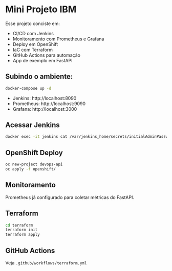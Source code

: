 # Mini  Projeto IBM

Esse projeto conciste em:

- CI/CD com Jenkins
- Monitoramento com Prometheus e Grafana
- Deploy em OpenShift
- IaC com Terraform
- GitHub Actions para automação
- App de exemplo em FastAPI

## Subindo o ambiente:

```bash
docker-compose up -d
```

- Jenkins: http://localhost:8090
- Prometheus: http://localhost:9090
- Grafana: http://localhost:3000

## Acessar Jenkins

```bash
docker exec -it jenkins cat /var/jenkins_home/secrets/initialAdminPassword
```

## OpenShift Deploy

```bash
oc new-project devops-api
oc apply -f openshift/
```

## Monitoramento

Prometheus já configurado para coletar métricas do FastAPI.

## Terraform

```bash
cd terraform
terraform init
terraform apply
```

## GitHub Actions

Veja `.github/workflows/terraform.yml`

